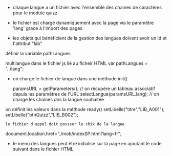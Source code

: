 - chaque langue a un fichier avec l'ensemble des chaines de caractères pour le module quizz
- le fichier est chargé dynamiquement avec la page via le paramètre 'lang' grace à l'import des pages
  <script src="../fonctions.js" type="text/javascript"></script>
  <script src="./lang/lang.js" type="text/javascript"></script>

- les objets qui bénéficient de la gestion des langues doivent avoir un id et l'attribut "lab"

<p id="titre" lab="LIB_A001" class="asi-text"></p>

définir la variable pathLangues 

multilangue dans le fichier js lié au ficheir HTML
  var pathLangues = "../lang";

- on charge le fichier de langue dans une méthode init()

	paramsURL = getParameters();	// on récupère un tableau associatif depuis les paramètres de l'URL
	selectLangue(paramsURL.lang);	// on charge les chaines dns la langue souhaitée


on définit les valeurs dans la méthode ready()
  setLibelle("titre","LIB_A001");
	setLibelle("btnQuizz","LIB_B002");

    le fichier d'appel doit pousser le chix de la langue

document.location.href="./mob/indexSP.html?lang=fr";

- le menu des langues peut être initialisé sur la page en ajoutant le code suivant dans le fichier HTML
     <div id="menu-lang">
    </div>


